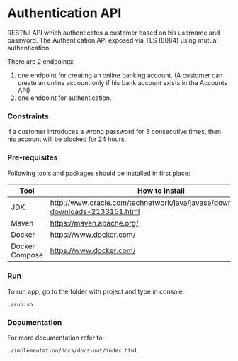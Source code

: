 # Authentication API

RESTful API which authenticates a customer based on his username and password.
The Authentication API exposed via TLS (8084) using mutual authentication.

There are 2 endpoints:
1. one endpoint for creating an online banking account. (A customer can create an online account only if his bank account exists in the Accounts API)
2. one endpoint for authentication. 

### Constraints
if a customer introduces a wrong password for 3 consecutive times, then his account will be blocked for 24 hours.

### Pre-requisites

Following tools and packages should be installed in first place:

| Tool              | How to install           | Version  |
|-------------------|--------------------------|----------|
| JDK               | http://www.oracle.com/technetwork/java/javase/downloads/jdk8-downloads-2133151.html | >= 1.8.0_121 |
| Maven             | https://maven.apache.org/                                                           | >= 3.6.0     |
| Docker            | https://www.docker.com/                                                             | >= 18        |
| Docker Compose    | https://www.docker.com/                                                             | >= 3.2       |

### Run
To run app, go to the folder with project and type in console:
```
./run.sh
```

### Documentation
For more documentation refer to:
```
./implementation/docs/docs-out/index.html
```